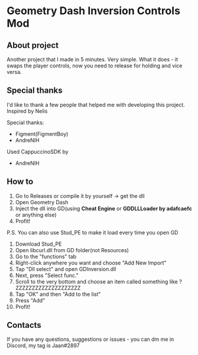 # Geometry Dash Inversion Controls Mod
## About project
Another project that I made in 5 minutes. Very simple.
What it does - it swaps the player controls, now you need to release for holding and vice versa.
## Special thanks
I'd like to thank a few people that helped me with developing this project.
Inspired by Nelis

Special thanks:
- Figment(FigmentBoy)
- AndreNIH

Used CappuccinoSDK by
- AndreNIH
## How to
1. Go to Releases or compile it by yourself -> get the dll
3. Open Geometry Dash
4. Inject the dll into GD(using **Cheat Engine** or **GDDLLLoader by adafcaefc** or anything else)
5. Profit!

P.S. You can also use Stud_PE to make it load every time you open GD
1. Download Stud_PE
2. Open libcurl.dll from GD folder(not Resources)
3. Go to the "functions" tab
4. Right-click anywhere you want and choose "Add New Import"
5. Tap "Dll select" and open GDInversion.dll
6. Next, press "Select func."
7. Scroll to the very bottom and choose an item called something like ?ZZZZZZZZZZZZZZZZZZZZ
8. Tap "OK" and then "Add to the list"
9. Press "Add"
10. Profit!
## Contacts
If you have any questions, suggestions or issues - you can dm me in Discord, my tag is Jaan#2897
